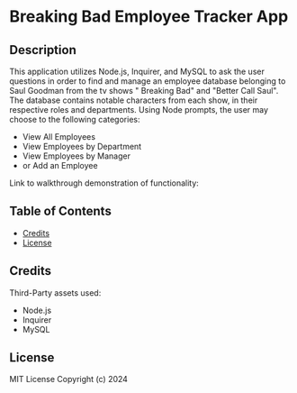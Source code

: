 # Breaking Bad Employee Tracker App

## Description

This application utilizes Node.js, Inquirer, and MySQL to ask the user questions in order to find and manage an employee database belonging to Saul Goodman from the tv shows " Breaking Bad" and "Better Call Saul". The database contains notable characters from each show, in their respective roles and departments. Using Node prompts, the user may choose to the following categories: 
- View All Employees
- View Employees by Department
- View Employees by Manager 
- or Add an Employee

Link to walkthrough demonstration of functionality: 

## Table of Contents

- [Credits](#credits)
- [License](#license)

## Credits

Third-Party assets used: 
- Node.js 
- Inquirer
- MySQL

## License

MIT License
Copyright (c) 2024

